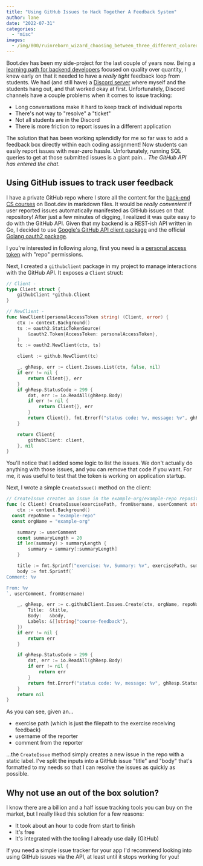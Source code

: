 ```yaml
---
title: "Using GitHub Issues to Hack Together A Feedback System"
author: lane
date: "2022-07-31"
categories:
  - "misc"
images:
  - /img/800/ruinreborn_wizard_choosing_between_three_different_colored_gl_365b6487-4e98-49c9-a9f1-63adcdd7643d_3.png.webp
---
```


Boot.dev has been my side-project for the last couple of years now. Being a [learning path for backend developers](https://www.boot.dev) focused on quality over quantity, I knew early on that it needed to have a _really tight_ feedback loop from students. We had (and still have) a [Discord server](https://discord.gg/EEkFwbv) where myself and the students hang out, and that worked okay at first. Unfortunately, Discord channels have a couple problems when it comes to issue tracking:

- Long conversations make it hard to keep track of individual reports
- There's not way to "resolve" a "ticket"
- Not all students are in the Discord
- There is more friction to report issues in a different application

The solution that has been working splendidly for me so far was to add a feedback box directly within each coding assignment! Now students can easily report issues with near-zero hassle. Unfortunately, running SQL queries to get at those submitted issues is a giant pain... _The GitHub API has entered the chat_.

## Using GitHub issues to track user feedback

I have a private GitHub repo where I store all the content for the [back-end CS courses](https://www.boot.dev/tracks/backend-python-golang) on Boot.dev in markdown files. It would be _really convenient_ if user reported issues automatically manifested as GitHub issues on that repository! After just a few minutes of digging, I realized it was quite easy to do with the GitHub API. Given that my backend is a REST-ish API written in Go, I decided to use [Google's GitHub API client package](https://github.com/google/go-github/) and the official [Golang oauth2 package](https://pkg.go.dev/golang.org/x/oauth2).

I you're interested in following along, first you need is a [personal access token](https://docs.github.com/en/authentication/keeping-your-account-and-data-secure/creating-a-personal-access-token) with "repo" permissions.

Next, I created a `githubclient` package in my project to manage interactions with the GitHub API. It exposes a `Client` struct:

```go
// Client -
type Client struct {
	githubClient *github.Client
}

// NewClient -
func NewClient(personalAccessToken string) (Client, error) {
	ctx := context.Background()
	ts := oauth2.StaticTokenSource(
		&oauth2.Token{AccessToken: personalAccessToken},
	)
	tc := oauth2.NewClient(ctx, ts)

	client := github.NewClient(tc)

	_, ghResp, err := client.Issues.List(ctx, false, nil)
	if err != nil {
		return Client{}, err
	}
	if ghResp.StatusCode > 299 {
		dat, err := io.ReadAll(ghResp.Body)
		if err != nil {
			return Client{}, err
		}
		return Client{}, fmt.Errorf("status code: %v, message: %v", ghResp.StatusCode, string(dat))
	}

	return Client{
		githubClient: client,
	}, nil
}
```

You'll notice that I added some logic to list the issues. We don't actually do anything with those issues, and you can remove that code if you want. For me, it was useful to test that the token is working on application startup.

Next, I wrote a simple `CreateIssue()` method on the client:

```go
// CreateIssue creates an issue in the example-org/example-repo repository
func (c Client) CreateIssue(exercisePath, fromUsername, userComment string) error {
	ctx := context.Background()
  const repoName = "example-repo"
  const orgName = "example-org"

	summary := userComment
	const summaryLength = 20
	if len(summary) > summaryLength {
		summary = summary[:summaryLength]
	}

	title := fmt.Sprintf("exercise: %v, Summary: %v", exercisePath, summary)
	body := fmt.Sprintf(`
Comment: %v

From: %v
`, userComment, fromUsername)

	_, ghResp, err := c.githubClient.Issues.Create(ctx, orgName, repoName, &github.IssueRequest{
		Title:  &title,
		Body:   &body,
		Labels: &[]string{"course-feedback"},
	})
	if err != nil {
		return err
	}

	if ghResp.StatusCode > 299 {
		dat, err := io.ReadAll(ghResp.Body)
		if err != nil {
			return err
		}
		return fmt.Errorf("status code: %v, message: %v", ghResp.StatusCode, string(dat))
	}
	return nil
}
```

As you can see, given an...

- exercise path (which is just the filepath to the exercise receiving feedback)
- username of the reporter
- comment from the reporter

...the `CreateIssue` method simply creates a new issue in the repo with a static label. I've split the inputs into a GitHub issue "title" and "body" that's formatted to my needs so that I can resolve the issues as quickly as possible.

## Why not use an out of the box solution?

I know there are a billion and a half issue tracking tools you can buy on the market, but I really liked this solution for a few reasons:

- It took about an hour to code from start to finish
- It's free
- It's integrated with the tooling I already use daily (GitHub)

If you need a simple issue tracker for your app I'd recommend looking into using GitHub issues via the API, at least until it stops working for you!
